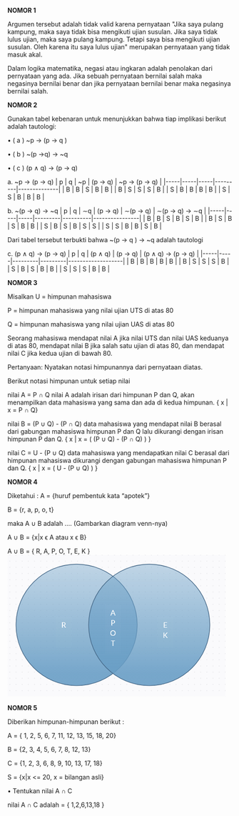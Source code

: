 **NOMOR 1**

Argumen tersebut adalah tidak valid karena pernyataan "Jika saya pulang kampung, maka saya tidak bisa mengikuti ujian susulan. Jika saya tidak lulus ujian, maka saya pulang kampung. Tetapi saya bisa mengikuti ujian susulan. Oleh karena itu saya lulus ujian" merupakan pernyataan yang tidak masuk akal.

Dalam logika matematika, negasi atau ingkaran adalah penolakan dari pernyataan yang ada. Jika sebuah pernyataan bernilai salah maka negasinya bernilai benar dan jika pernyataan bernilai benar maka negasinya bernilai salah.

**NOMOR 2**

Gunakan tabel kebenaran untuk menunjukkan bahwa tiap implikasi berikut adalah tautologi:

• ( a ) ~p → (p → q )

• ( b ) ~(p →q) → ~q

• ( c ) (p ∧ q) → (p → q)

a. ~p → (p → q)
| p | q | ~p | (p → q) | ~p → (p → q) |
|-----|-----|-----|---------|--------------|
| B | B | S | B | B |
| B | S | S | S | B |
| S | B | B | B | B |
| S | S | B | B | B |

b. ~(p → q) → ~q
| p | q | ∼q | (p → q) | ∼(p → q) | ∼(p → q) → ∼q |
|-----|-----|-----|---------|----------|----------------|
| B | B | S | B | S | B |
| B | S | B | S | B | B |
| S | B | S | B | S | S |
| S | S | B | B | S | B |

Dari tabel tersebut terbukti bahwa ~(p → q ) → ~q adalah tautologi

c. (p ∧ q) → (p → q)
| p | q | (p ∧ q) | (p → q) | (p ∧ q) → (p → q) |
|-----|-----|---------|---------|-------------------|
| B | B | B | B | B |
| B | S | S | S | B |
| S | B | S | B | B |
| S | S | S | B | B |

**NOMOR 3**

Misalkan
U = himpunan mahasiswa

P = himpunan mahasiswa yang nilai ujian UTS di atas 80

Q = himpunan mahasiswa yang nilai ujian UAS di atas 80

Seorang mahasiswa mendapat nilai A jika nilai UTS dan nilai UAS keduanya di atas 80, mendapat nilai B jika salah satu ujian di atas 80, dan mendapat nilai C jika kedua ujian di bawah 80.

Pertanyaan: Nyatakan notasi himpunannya dari pernyataan diatas.

Berikut notasi himpunan untuk setiap nilai

nilai A = P ∩ Q
nilai A adalah irisan dari himpunan P dan Q, akan menampilkan data mahasiswa yang sama dan ada di kedua himpunan.
{ x | x = P ∩ Q}

nilai B = (P ∪ Q) - (P ∩ Q)
data mahasiswa yang mendapat nilai B berasal dari gabungan mahasiswa himpunan P dan Q lalu dikurangi dengan irisan himpunan P dan Q.
{ x | x = ( (P ∪ Q) - (P ∩ Q) ) }

nilai C = U - (P ∪ Q)
data mahasiswa yang mendapatkan nilai C berasal dari himpunan mahasiswa dikurangi dengan gabungan mahasiswa himpunan P dan Q.
{ x | x = ( U - (P ∪ Q) ) }

**NOMOR 4**

Diketahui :
A = {huruf pembentuk kata “apotek”}

B = {r, a, p, o, t}

maka A ∪ B adalah .... (Gambarkan diagram venn-nya)

A ∪ B = {x|x ϵ A atau x ϵ B}

A ∪ B = { R, A, P, O, T, E, K }
![diagram venn nomer 4](https://raw.githubusercontent.com/eeswepe/matdas-ti-1h/refs/heads/fijri/10_Fijriati_Rahmatur_Rizqi/Kuis_1/image.png)

**NOMOR 5**

Diberikan himpunan-himpunan berikut :

A = { 1, 2, 5, 6, 7, 11, 12, 13, 15, 18, 20}

B = {2, 3, 4, 5, 6, 7, 8, 12, 13}

C = {1, 2, 3, 6, 8, 9, 10, 13, 17, 18}

S = {x|x <= 20, x = bilangan asli}

• Tentukan nilai A ∩ C

nilai A ∩ C adalah = { 1,2,6,13,18 }
